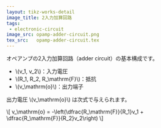```yaml
---
layout: tikz-works-detail
image_title: 2入力加算回路
tags: 
 - electronic-circuit
image_src: opamp-adder-circuit.png
tex_src:   opamp-adder-circuit.tex
---
```


オペアンプの2入力加算回路（adder circuit）の基本構成です。

- \\(v_1, v_2\\)：入力電圧  
- \\(R_1, R_2, R_\\mathrm{F}\\)：抵抗  
- \\(v_\\mathrm{o}\\)：出力端子

出力電圧 \\(v_\\mathrm{o}\\) は次式で与えられます。

\\[
v_\\mathrm{o} = -\\left(\\dfrac{R_\\mathrm{F}}{R_1}v_1 + \\dfrac{R_\\mathrm{F}}{R_2}v_2\\right)
\\]

